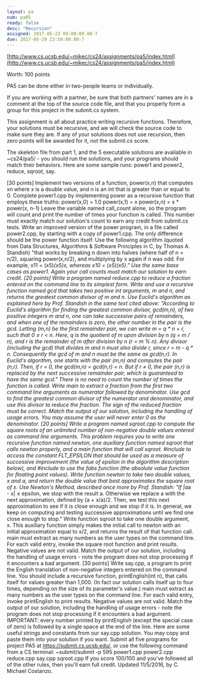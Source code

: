 ```yaml
---
layout: pa
num: pa05	
ready: false
desc: "Recursion"
assigned: 2017-05-23 09:00:00.00-7
due: 2017-05-29 23:59:00.00-7
---
```


[http://www.cs.ucsb.edu/~mikec/cs24/assignments/pa5/index.html](http://www.cs.ucsb.edu/~mikec/cs24/assignments/pa5/index.html)


Worth: 100 points

PA5 can be done either in two-people teams or individually.

If you are working with a partner, be sure that both partners' names are in a comment at the top of the source code file, and that you properly form a group for this project in the submit.cs system.

This assignment is all about practice writing recursive functions. Therefore, your solutions must be recursive, and we will check the source code to make sure they are. If any of your solutions does not use recursion, then zero points will be awarded for it, not the submit.cs score.

The skeleton file from part 1, and the 5 executable solutions are available in ~cs24/pa5/ - you should run the solutions, and your programs should match their behaviors. Here are some sample runs: power1 and power2, reduce, sqroot, say.

[30 points] Implement two versions of a function, power(x,n) that computes xn where x is a double value, and n is an int that is greater than or equal to 0.
Complete power1.cpp by implementing power as a recursive function that employs these truths:
power(x,0) = 1.0
power(x,1) = x
power(x,n) = x * power(x, n-1)
Leave the variable named call_count alone, so the program will count and print the number of times your function is called. This number must exactly match our solution's count to earn any credit from submit.cs tests.
Write an improved version of the power program, in a file called power2.cpp, by starting with a copy of power1.cpp. The only difference should be the power function itself. Use the following algorithm (quoted from Data Structures, Algorithms & Software Principles in C, by Thomas A. Standish) "that works by breaking n down into halves (where half of n = n/2), squaring power(x,n/2), and multiplying by x again if n was odd. For example, x11 = (x5)*(x5)*x, whereas x10 = (x5)*(x5)." Use the same base cases as power1. Again your call counts must match our solution to earn credit.
[20 points] Write a program named reduce.cpp to reduce a fraction entered on the command line to its simplest form.
Write and use a recursive function named gcd that takes two positive int arguments, m and n, and returns the greatest common divisor of m and n. Use Euclid's algorithm as explained here by Prof. Standish in the same text cited above:
"According to Euclid's algorithm for finding the greatest common divisor, gcd(m,n), of two positive integers m and n, one can take successive pairs of remainders, and when one of the remainders is zero, the other number in the pair is the gcd. Letting (m,n) be the first remainder pair, we can write m = q * n + r, such that 0 ≤ r < n. Here, q is the quotient of m upon division by n (q = m / n), and r is the remainder of m after division by n (r = m % n). Any divisor (including the gcd) that divides m and n must also divide r, since r = m - q * n. Consequently the gcd of m and n must be the same as gcd(n,r). In Euclid's algorithm, one starts with the pair (m,n) and computes the pair (n,r). Then, if r = 0, the gcd(m,n) = gcd(n,r) = n. But if r ≠ 0, the pair (n,r) is replaced by the next successive remainder pair, which is guaranteed to have the same gcd."
There is no need to count the number of times the function is called.
Write main to extract a fraction from the first two command line arguments as numerator followed by denominator. Use gcd to find the greatest common divisor of the numerator and denominator, and use this divisor to reduce the fraction. The sign of the reduced fraction must be correct. Match the output of our solution, including the handling of usage errors. You may assume the user will never enter 0 as the denominator.
[20 points] Write a program named sqroot.cpp to compute the square roots of an unlimited number of non-negative double values entered as command line arguments. This problem requires you to write one recursive function named newton, one auxiliary function named sqroot that calls newton properly, and a main function that will call sqroot.
#include <cfloat> to access the constant FLT_EPSILON that should be used as a measure of successive improvement (the value of epsilon in the algorithm description below), and #include <cmath> to use the fabs function (the absolute value function for floating point values).
Write function newton to take two double values, x and a, and return the double value that best approximates the square root of x. Use Newton's Method, described once more by Prof. Standish:
"If |a*a - x| ≤ epsilon, we stop with the result a. Otherwise we replace a with the next approximation, defined by (a + x/a)/2. Then, we test this next approximation to see if it is close enough and we stop if it is. In general, we keep on computing and testing successive approximations until we find one close enough to stop."
Write function sqroot to take one double argument, x. This auxiliary function simply makes the initial call to newton with an initial approximation equal to x/2, and returns the result of that function call.
main must extract as many numbers as the user types on the command line. For each valid entry, invoke the square root function and print results. Negative values are not valid. Match the output of our solution, including the handling of usage errors - note the program does not stop processing if it encounters a bad argument.
[30 points] Write say.cpp, a program to print the English translation of non-negative integers entered on the command line. You should include a recursive function, printEnglish(int n), that calls itself for values greater than 1,000. (In fact our solution calls itself up to four times, depending on the size of its parameter's value.)
main must extract as many numbers as the user types on the command line. For each valid entry, invoke printEnglish to print results. Negative values are not valid.
Match the output of our solution, including the handling of usage errors - note the program does not stop processing if it encounters a bad argument. IMPORTANT: every number printed by printEnglish (except the special case of zero) is followed by a single space at the end of the line.
Here are some useful strings and constants from our say.cpp solution. You may copy and paste them into your solution if you want.
Submit all five programs for project PA5 at https://submit.cs.ucsb.edu/, or use the following command from a CS terminal:
~submit/submit -p 595 power1.cpp power2.cpp reduce.cpp say.cpp sqroot.cpp
If you score 100/100 and you've followed all of the other rules, then you'll earn full credit.
Updated 11/5/2016, by C. Michael Costanzo.
